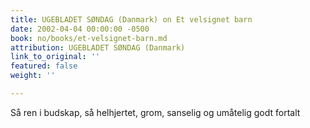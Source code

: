 ```yaml
---
title: UGEBLADET SØNDAG (Danmark) on Et velsignet barn
date: 2002-04-04 00:00:00 -0500
book: no/books/et-velsignet-barn.md
attribution: UGEBLADET SØNDAG (Danmark)
link_to_original: ''
featured: false
weight: ''

---
```

Så ren i budskap, så helhjertet, grom, sanselig og umåtelig godt fortalt